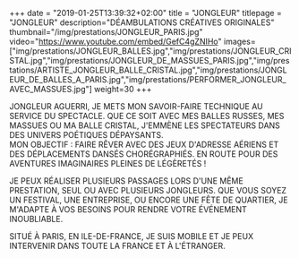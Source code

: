 +++
date = "2019-01-25T13:39:32+02:00"
title = "JONGLEUR"
titlepage = "JONGLEUR"
description="DÉAMBULATIONS CRÉATIVES ORIGINALES"
thumbnail="/img/prestations/JONGLEUR_PARIS.jpg"
video="https://www.youtube.com/embed/GefC4gZNIHo"
images=["img/prestations/JONGLEUR_BALLES.jpg","img/prestations/JONGLEUR_CRISTAL.jpg","img/prestations/JONGLEUR_DE_MASSUES_PARIS.jpg","img/prestations/ARTISTE_JONGLEUR_BALLE_CRISTAL.jpg","img/prestations/JONGLEUR_DE_BALLES_A_PARIS.jpg","img/prestations/PERFORMER_JONGLEUR_AVEC_MASSUES.jpg"]
weight=30
+++

JONGLEUR AGUERRI, JE METS MON SAVOIR-FAIRE TECHNIQUE AU SERVICE DU SPECTACLE. QUE CE SOIT AVEC MES BALLES
RUSSES, MES MASSUES OU MA BALLE CRISTAL, J'EMMÈNE LES SPECTATEURS DANS DES UNIVERS POÉTIQUES DÉPAYSANTS.  
MON OBJECTIF : FAIRE RÊVER AVEC DES JEUX D'ADRESSE AÉRIENS ET DES DÉPLACEMENTS DANSÉS CHORÉGRAPHIÉS.
EN ROUTE POUR DES AVENTURES IMAGINAIRES PLEINES DE LÉGÈRETÉS !

JE PEUX RÉALISER PLUSIEURS PASSAGES LORS D'UNE MÊME PRESTATION, SEUL OU AVEC PLUSIEURS JONGLEURS. 
QUE VOUS SOYEZ UN FESTIVAL, UNE ENTREPRISE, OU ENCORE UNE FÊTE DE QUARTIER, JE M'ADAPTE À VOS BESOINS POUR RENDRE
VOTRE ÉVÉNEMENT INOUBLIABLE.

SITUÉ À PARIS, EN ILE-DE-FRANCE, JE SUIS MOBILE ET JE PEUX INTERVENIR DANS TOUTE LA FRANCE ET À L'ÉTRANGER.